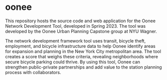 # oonee
This repository hosts the source code and web application for the Oonee Network Development Tool, developed in Spring 2023. The tool was developed by the Oonee Urban Planning Capstone group at NYU Wagner.

The network development framework tool uses transit, bicycle theft, employment, and bicycle infrastructure data to help Oonee identify areas for expansion and planning in the New York City metropolitan area. The tool creates a score that weighs these criteria, revealing neighborhoods where secure bicycle parking could thrive. By using this tool, Oonee can strengthen public-private partnerships and add value to the station planning process with collaborators. 
